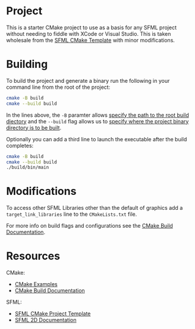 # Project
This is a starter CMake project to use as a basis for any SFML project without needing to fiddle with XCode or Visual Studio. This is taken wholesale from the [SFML CMake Template](https://github.com/SFML/cmake-sfml-project) with minor modifications.

# Building

To build the project and generate a binary run the following in your command line from the root of the project:
```bash
cmake -B build
cmake --build build
```
In the lines above, the `-B` paramter allows [specify the path to the root build diectory](https://cmake.org/cmake/help/latest/manual/ccmake.1.html#cmdoption-ccmake-B) and the `--build` flag allows us to [specify where the project binary directory is to be built](https://cmake.org/cmake/help/latest/manual/cmake.1.html#cmdoption-cmake-build).

Optionally you can add a third line to launch the executable after the build completes:
```bash
cmake -B build
cmake --build build
./build/bin/main
```

# Modifications

To access other SFML Libraries other than the default of graphics add a `target_link_libraries` line to the `CMakeLists.txt` file.

For more info on build flags and configurations see the [CMake Build Documentation](https://cmake.org/cmake/help/latest/manual/cmake.1.html#build-a-project).

# Resources
CMake:
- [CMake Examples](https://github.com/ttroy50/cmake-examples)
- [CMake Build Documentation](https://cmake.org/cmake/help/latest/manual/cmake.1.html#build-a-project)

SFML:
- [SFML CMake Project Template](https://github.com/SFML/cmake-sfml-project)
- [SFML 2D Documentation](https://www.sfml-dev.org/tutorials/3.0/graphics/draw/)
